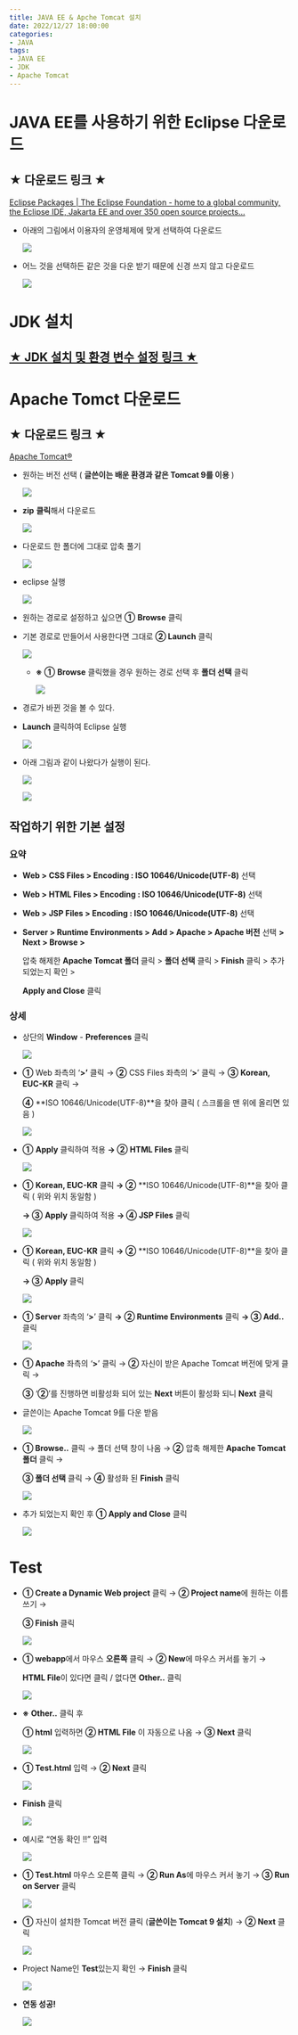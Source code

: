 ```yaml
---
title: JAVA EE & Apche Tomcat 설치
date: 2022/12/27 18:00:00
categories:
- JAVA
tags:
- JAVA EE
- JDK
- Apache Tomcat
---
```


# JAVA EE를 사용하기 위한 Eclipse 다운로드

## ★ 다운로드 링크 ★

[Eclipse Packages | The Eclipse Foundation - home to a global community, the Eclipse IDE, Jakarta EE and over 350 open source projects...](https://www.eclipse.org/downloads/packages/)

- 아래의 그림에서 이용자의 운영체제에 맞게 선택하여 다운로드
    
    ![](/Images/2022/12/20/JAVA_EE_&_Apche_Tomcat_Install/Untitled.png)
    
- 어느 것을 선택하든 같은 것을 다운 받기 때문에 신경 쓰지 않고 다운로드
    
    ![](/Images/2022/12/20/JAVA_EE_&_Apche_Tomcat_Install/Untitled%201.png)
    

# JDK 설치

## [★ JDK 설치 및 환경 변수 설정 링크 ★](https://depra3.github.io/2022/12/19/2022/12/20/JDK_Install/)

# Apache Tomct 다운로드

## ★ 다운로드 링크 ★

[Apache Tomcat®](https://tomcat.apache.org/download-90.cgi)

- 원하는 버전 선택 ( **글쓴이는 배운 환경과 같은 Tomcat 9를 이용** )
    
    ![](/Images/2022/12/20/JAVA_EE_&_Apche_Tomcat_Install/Untitled%202.png)
    
- **zip** **클릭**해서 다운로드
    
    ![](/Images/2022/12/20/JAVA_EE_&_Apche_Tomcat_Install/Untitled%203.png)
    

- 다운로드 한 폴더에 그대로 압축 풀기
    
    ![](/Images/2022/12/20/JAVA_EE_&_Apche_Tomcat_Install/Untitled%204.png)
    
- eclipse 실행
    
    ![](/Images/2022/12/20/JAVA_EE_&_Apche_Tomcat_Install/Untitled%205.png)
    
- 원하는 경로로 설정하고 싶으면 **①** **Browse** 클릭
- 기본 경로로 만들어서 사용한다면 그대로 **② Launch** 클릭
    
    ![](/Images/2022/12/20/JAVA_EE_&_Apche_Tomcat_Install/Untitled%206.png)
    
    - **※** **①** **Browse** 클릭했을 경우 원하는 경로 선택 후 **폴더 선택** 클릭
        
        ![](/Images/2022/12/20/JAVA_EE_&_Apche_Tomcat_Install/Untitled%207.png)
        
    
- 경로가 바뀐 것을 볼 수 있다.
- **Launch** 클릭하여 Eclipse 실행
    
    ![](/Images/2022/12/20/JAVA_EE_&_Apche_Tomcat_Install/Untitled%208.png)
    
- 아래 그림과 같이 나왔다가 실행이 된다.
    
    ![](/Images/2022/12/20/JAVA_EE_&_Apche_Tomcat_Install/Untitled%209.png)
    
    ![](/Images/2022/12/20/JAVA_EE_&_Apche_Tomcat_Install/Untitled%2010.png)
    

## 작업하기 위한 기본 설정

### 요약

- **Web > CSS Files > Encoding : ISO 10646/Unicode(UTF-8)** 선택
- **Web > HTML Files > Encoding : ISO 10646/Unicode(UTF-8)** 선택
- **Web > JSP Files > Encoding : ISO 10646/Unicode(UTF-8)** 선택
- **Server > Runtime Environments > Add > Apache > Apache 버전** 선택 **> Next > Browse >**
    
    압축 해제한 **Apache Tomcat 폴더** 클릭 > **폴더 선택** 클릭 > **Finish** 클릭 > 추가되었는지 확인 >
    
    **Apply and Close** 클릭
    

### 상세

- 상단의 **Window** - **Preferences** 클릭
    
    ![](/Images/2022/12/20/JAVA_EE_&_Apche_Tomcat_Install/Untitled%2011.png)
    
- **①** Web 좌측의 ‘**>’** 클릭 → **②** CSS Files 좌측의 ‘**>**’ 클릭 → **③** **Korean, EUC-KR** 클릭 →
    
    **④** **ISO 10646/Unicode(UTF-8)**을 찾아 클릭 ( 스크롤을 맨 위에 올리면 있음 )
    
    ![](/Images/2022/12/20/JAVA_EE_&_Apche_Tomcat_Install/Untitled%2012.png)
    
- **①** **Apply** 클릭하여 적용 **→ ②** **HTML Files** 클릭
    
    ![](/Images/2022/12/20/JAVA_EE_&_Apche_Tomcat_Install/Untitled%2013.png)
    
- **①** **Korean, EUC-KR** 클릭 **→ ②** **ISO 10646/Unicode(UTF-8)**을 찾아 클릭 ( 위와 위치 동일함 )
    
    **→ ③** **Apply** 클릭하여 적용 **→ ④ JSP Files** 클릭
    
    ![](/Images/2022/12/20/JAVA_EE_&_Apche_Tomcat_Install/Untitled%2014.png)
    
- **①** **Korean, EUC-KR** 클릭 **→ ②** **ISO 10646/Unicode(UTF-8)**을 찾아 클릭 ( 위와 위치 동일함 )
    
    **→ ③** **Apply** 클릭
    
    ![](/Images/2022/12/20/JAVA_EE_&_Apche_Tomcat_Install/Untitled%2015.png)
    
- **① Server** 좌측의 ‘**>**’ 클릭 **→** **② Runtime Environments** 클릭 **→ ③ Add..** 클릭
    
    ![](/Images/2022/12/20/JAVA_EE_&_Apche_Tomcat_Install/Untitled%2016.png)
    
- **① Apache** 좌측의 ‘**>**’ 클릭 → **②** 자신이 받은 Apache Tomcat 버전에 맞게 클릭 →
    
    **③** ‘**②**’를 진행하면 비활성화 되어 있는 **Next** 버튼이 활성화 되니 **Next** 클릭
    
- 글쓴이는 Apache Tomcat 9를 다운 받음
    
    ![](/Images/2022/12/20/JAVA_EE_&_Apche_Tomcat_Install/Untitled%2017.png)
    
- **① Browse..** 클릭 → 폴더 선택 창이 나옴 → **②** 압축 해제한 **Apache Tomcat 폴더** 클릭 →
    
    **③ 폴더 선택** 클릭 → **④** 활성화 된 **Finish** 클릭
    
    ![](/Images/2022/12/20/JAVA_EE_&_Apche_Tomcat_Install/Untitled%2018.png)
    
- 추가 되었는지 확인 후 **① Apply and Close** 클릭
    
    ![](/Images/2022/12/20/JAVA_EE_&_Apche_Tomcat_Install/Untitled%2019.png)
    

# Test

- **① Create a Dynamic Web project** 클릭 → **② Project name**에 원하는 이름 쓰기 →
    
    **③ Finish** 클릭
    
    ![](/Images/2022/12/20/JAVA_EE_&_Apche_Tomcat_Install/Untitled%2020.png)
    
- **① webapp**에서 마우스 **오른쪽** 클릭 → **② New**에 마우스 커서를 놓기 →
    
    **HTML File**이 있다면 클릭 / 없다면 **Other..** 클릭
    
    ![](/Images/2022/12/20/JAVA_EE_&_Apche_Tomcat_Install/Untitled%2021.png)
    
- **※** **Other..** 클릭 후
    
    **① html** 입력하면 **② HTML File** 이 자동으로 나옴 → **③ Next** 클릭
    
    ![](/Images/2022/12/20/JAVA_EE_&_Apche_Tomcat_Install/Untitled%2022.png)
    
- **① Test.html** 입력 → **② Next** 클릭
    
    ![](/Images/2022/12/20/JAVA_EE_&_Apche_Tomcat_Install/Untitled%2023.png)
    
- **Finish** 클릭
    
    ![](/Images/2022/12/20/JAVA_EE_&_Apche_Tomcat_Install/Untitled%2024.png)
    
- 예시로 “연동 확인 !!” 입력
    
    ![](/Images/2022/12/20/JAVA_EE_&_Apche_Tomcat_Install/Untitled%2025.png)
    
- **① Test.html** 마우스 오른쪽 클릭 → **② Run As**에 마우스 커서 놓기 → **③ Run on Server** 클릭
    
    ![](/Images/2022/12/20/JAVA_EE_&_Apche_Tomcat_Install/Untitled%2026.png)
    
- **①** 자신이 설치한 Tomcat 버전 클릭 (**글쓴이는 Tomcat 9 설치**) → **② Next** 클릭
    
    ![](/Images/2022/12/20/JAVA_EE_&_Apche_Tomcat_Install/Untitled%2027.png)
    
- Project Name인 **Test**있는지 확인 → **Finish** 클릭
    
    ![](/Images/2022/12/20/JAVA_EE_&_Apche_Tomcat_Install/Untitled%2028.png)
    
- **연동 성공!**
    
    ![](/Images/2022/12/20/JAVA_EE_&_Apche_Tomcat_Install/Untitled%2029.png)